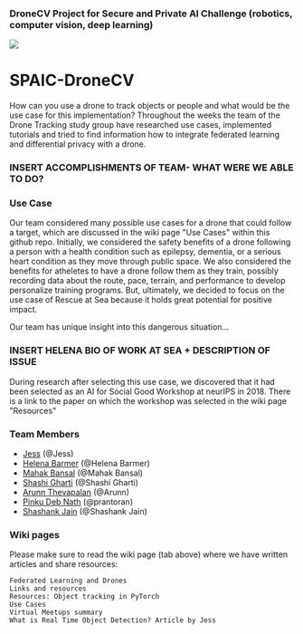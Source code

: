### DroneCV Project for Secure and Private AI Challenge (robotics, computer vision, deep learning)

![](https://github.com/jess-s/SPAIC-DroneCV/blob/master/images/20190818_134626(1).jpg)

# SPAIC-DroneCV
How can you use a drone to track objects or people and what would be the use case for this implementation?
Throughout the weeks the team of the Drone Tracking study group have researched use cases, implemented tutorials and tried to find information how to integrate federated learning and differential privacy with a drone.

### INSERT ACCOMPLISHMENTS OF TEAM- WHAT WERE WE ABLE TO DO?

### Use Case
Our team considered many possible use cases for a drone that could follow a target, which are discussed in the wiki page "Use Cases" within this github repo.  Initially, we considered the safety benefits of a drone following a person with a health condition such as epilepsy, dementia, or a serious heart condition as they move through public space.  We also considered the benefits for atheletes to have a drone follow them as they train, possibly recording data about the route, pace, terrain, and performance to develop personalize training programs.  But, ultimately, we decided to focus on the use case of Rescue at Sea because it holds great potential for positive impact.

Our team has unique insight into this dangerous situation... 

### INSERT HELENA BIO OF WORK AT SEA + DESCRIPTION OF ISSUE

During research after selecting this use case, we discovered that it had  been selected as an AI for Social Good Workshop at neurIPS in 2018.  There is a link to the paper on which the workshop was selected in the wiki page "Resources"

### Team Members
- [Jess](https://github.com/jess-s) (@Jess) 
- [Helena Barmer](https://github.com/helenabarmer) (@Helena Barmer) 
- [Mahak Bansal](https://github.com/mahakbansal) (@Mahak Bansal) 
- [Shashi Gharti](https://github.com/shashigharti) (@Shashi Gharti) 
- [Arunn Thevapalan](https://github.com/arunn-thevapalan) (@Arunn) 
- [Pinku Deb Nath](https://github.com/prantoran) (@prantoran) 
- [Shashank Jain](https://github.com/Shashankjain12) (@Shashank Jain) 


### Wiki pages

Please make sure to read the wiki page (tab above) where we have written articles and share resources:

    Federated Learning and Drones
    Links and resources
    Resources: Object tracking in PyTorch
    Use Cases
    Virtual Meetups summary
    What is Real Time Object Detection? Article by Jess
